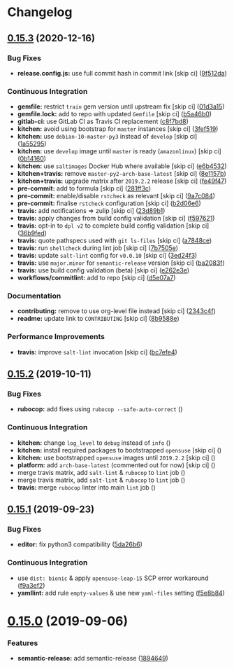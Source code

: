 # Changelog

## [0.15.3](https://github.com/saltstack-formulas/vim-formula/compare/v0.15.2...v0.15.3) (2020-12-16)


### Bug Fixes

* **release.config.js:** use full commit hash in commit link [skip ci] ([9f512da](https://github.com/saltstack-formulas/vim-formula/commit/9f512dadd08767afe69d04ede87e0b028e1ef810))


### Continuous Integration

* **gemfile:** restrict `train` gem version until upstream fix [skip ci] ([01d3a15](https://github.com/saltstack-formulas/vim-formula/commit/01d3a15d36a9f662a04e6982d33ea11bea373e8f))
* **gemfile.lock:** add to repo with updated `Gemfile` [skip ci] ([b5a46b0](https://github.com/saltstack-formulas/vim-formula/commit/b5a46b03138fd7ac64be6428883a892a7a931a52))
* **gitlab-ci:** use GitLab CI as Travis CI replacement ([c8f7bd8](https://github.com/saltstack-formulas/vim-formula/commit/c8f7bd8d4afaaba9214158c966ef4696054b7471))
* **kitchen:** avoid using bootstrap for `master` instances [skip ci] ([3fef519](https://github.com/saltstack-formulas/vim-formula/commit/3fef519fc127c4b099d80b2a1c9f207938de3803))
* **kitchen:** use `debian-10-master-py3` instead of `develop` [skip ci] ([1a55295](https://github.com/saltstack-formulas/vim-formula/commit/1a5529539c6a112d7587908ea485b43d2ae3c1a5))
* **kitchen:** use `develop` image until `master` is ready (`amazonlinux`) [skip ci] ([0b14160](https://github.com/saltstack-formulas/vim-formula/commit/0b14160ba190016b0acfa92283ac3d9816cd7132))
* **kitchen:** use `saltimages` Docker Hub where available [skip ci] ([e6b4532](https://github.com/saltstack-formulas/vim-formula/commit/e6b45323f001cc7c21351663e5d120ebafcd19d2))
* **kitchen+travis:** remove `master-py2-arch-base-latest` [skip ci] ([8e1157b](https://github.com/saltstack-formulas/vim-formula/commit/8e1157b49d521c0eaa1fd26c7a5ec84b65d7da99))
* **kitchen+travis:** upgrade matrix after `2019.2.2` release [skip ci] ([fe49f47](https://github.com/saltstack-formulas/vim-formula/commit/fe49f47f576e5f83b48a5c29a89961d59d65d3ea))
* **pre-commit:** add to formula [skip ci] ([281ff3c](https://github.com/saltstack-formulas/vim-formula/commit/281ff3c6930c4a29ff3c9fa5fdd2aebbdbf86d73))
* **pre-commit:** enable/disable `rstcheck` as relevant [skip ci] ([9a7c084](https://github.com/saltstack-formulas/vim-formula/commit/9a7c08450b9dcddcc0d198fa78bde8b01c5469e0))
* **pre-commit:** finalise `rstcheck` configuration [skip ci] ([b2d06e6](https://github.com/saltstack-formulas/vim-formula/commit/b2d06e66fc85882d44d3d18fd3f953317e4833e0))
* **travis:** add notifications => zulip [skip ci] ([23d89b1](https://github.com/saltstack-formulas/vim-formula/commit/23d89b1c86c41913941316b948f459d3b05863b4))
* **travis:** apply changes from build config validation [skip ci] ([f597621](https://github.com/saltstack-formulas/vim-formula/commit/f597621713cc173ac9c17bf532e116ecd7c5d3cc))
* **travis:** opt-in to `dpl v2` to complete build config validation [skip ci] ([36b9fed](https://github.com/saltstack-formulas/vim-formula/commit/36b9feda7c756c66c5304c3b0eafc1db8dfaa8c2))
* **travis:** quote pathspecs used with `git ls-files` [skip ci] ([a7848ce](https://github.com/saltstack-formulas/vim-formula/commit/a7848ce00106d8ab1672fe5aa55c0090e1bf5d3f))
* **travis:** run `shellcheck` during lint job [skip ci] ([7b7505e](https://github.com/saltstack-formulas/vim-formula/commit/7b7505e86c420bd1a96186c546cfdc5c4542e7bf))
* **travis:** update `salt-lint` config for `v0.0.10` [skip ci] ([3ed24f3](https://github.com/saltstack-formulas/vim-formula/commit/3ed24f3dad0897bd37b8bf29c1f3c01d32a57a55))
* **travis:** use `major.minor` for `semantic-release` version [skip ci] ([ba2083f](https://github.com/saltstack-formulas/vim-formula/commit/ba2083f74786bf617db263ca4c68938920184d2a))
* **travis:** use build config validation (beta) [skip ci] ([e262e3e](https://github.com/saltstack-formulas/vim-formula/commit/e262e3e7c849d424be3d0c23bde598bf8691151c))
* **workflows/commitlint:** add to repo [skip ci] ([d5e07a7](https://github.com/saltstack-formulas/vim-formula/commit/d5e07a762270a645704710bfde563e470802742e))


### Documentation

* **contributing:** remove to use org-level file instead [skip ci] ([2343c4f](https://github.com/saltstack-formulas/vim-formula/commit/2343c4fba4a26b23841cf546f25b54caf4b766d8))
* **readme:** update link to `CONTRIBUTING` [skip ci] ([8b9588e](https://github.com/saltstack-formulas/vim-formula/commit/8b9588e6b9bb99cb42d3eda9b8fe200791feade6))


### Performance Improvements

* **travis:** improve `salt-lint` invocation [skip ci] ([bc7efe4](https://github.com/saltstack-formulas/vim-formula/commit/bc7efe46262a8b7e053f65e042f26ad18850632d))

## [0.15.2](https://github.com/saltstack-formulas/vim-formula/compare/v0.15.1...v0.15.2) (2019-10-11)


### Bug Fixes

* **rubocop:** add fixes using `rubocop --safe-auto-correct` ([](https://github.com/saltstack-formulas/vim-formula/commit/48da97d))


### Continuous Integration

* **kitchen:** change `log_level` to `debug` instead of `info` ([](https://github.com/saltstack-formulas/vim-formula/commit/87d3cef))
* **kitchen:** install required packages to bootstrapped `opensuse` [skip ci] ([](https://github.com/saltstack-formulas/vim-formula/commit/ec79a33))
* **kitchen:** use bootstrapped `opensuse` images until `2019.2.2` [skip ci] ([](https://github.com/saltstack-formulas/vim-formula/commit/f2b0a59))
* **platform:** add `arch-base-latest` (commented out for now) [skip ci] ([](https://github.com/saltstack-formulas/vim-formula/commit/9e1b239))
* merge travis matrix, add `salt-lint` & `rubocop` to `lint` job ([](https://github.com/saltstack-formulas/vim-formula/commit/1098f97))
* merge travis matrix, add `salt-lint` & `rubocop` to `lint` job ([](https://github.com/saltstack-formulas/vim-formula/commit/4a0e7ae))
* **travis:** merge `rubocop` linter into main `lint` job ([](https://github.com/saltstack-formulas/vim-formula/commit/d53f277))

## [0.15.1](https://github.com/saltstack-formulas/vim-formula/compare/v0.15.0...v0.15.1) (2019-09-23)


### Bug Fixes

* **editor:** fix python3 compatibility ([5da26b6](https://github.com/saltstack-formulas/vim-formula/commit/5da26b6))


### Continuous Integration

* use `dist: bionic` & apply `opensuse-leap-15` SCP error workaround ([f9a3ef2](https://github.com/saltstack-formulas/vim-formula/commit/f9a3ef2))
* **yamllint:** add rule `empty-values` & use new `yaml-files` setting ([f5e8b84](https://github.com/saltstack-formulas/vim-formula/commit/f5e8b84))

# [0.15.0](https://github.com/saltstack-formulas/vim-formula/compare/v0.14.2...v0.15.0) (2019-09-06)


### Features

* **semantic-release:** add semantic-release ([1894649](https://github.com/saltstack-formulas/vim-formula/commit/1894649))
